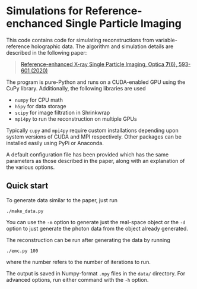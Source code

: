 # Simulations for Reference-enchanced Single Particle Imaging

This code contains code for simulating reconstructions from variable-reference holographic data. The algorithm and simulation details are described in the following paper:
> [Reference-enhanced X-ray Single Particle Imaging, Optica **7**(6), 593-601 (2020)](https://doi.org/10.1364/OPTICA.391373)

The program is pure-Python and runs on a CUDA-enabled GPU using the CuPy library. Additionally, the following libraries are used 
 - `numpy` for CPU math
 - `h5py` for data storage
 - `scipy` for image filtration in Shrinkwrap
 - `mpi4py` to run the reconstruction on multiple GPUs

Typically `cupy` and `mpi4py` require custom installations depending upon system versions of CUDA and MPI respectively. Other packages can be installed easily using PyPi or Anaconda.

A default configuration file has been provided which has the same parameters as those described in the paper, along with an explanation of the various options.

## Quick start
To generate data similar to the paper, just run
```
./make_data.py
```
You can use the `-m` option to generate just the real-space object or the `-d` option to just generate the photon data from the object already generated.

The reconstruction can be run after generating the data by running
```
./emc.py 100
```
where the number refers to the number of iterations to run.

The output is saved in Numpy-format `.npy` files in the `data/` directory. For advanced options, run either command with the `-h` option.
